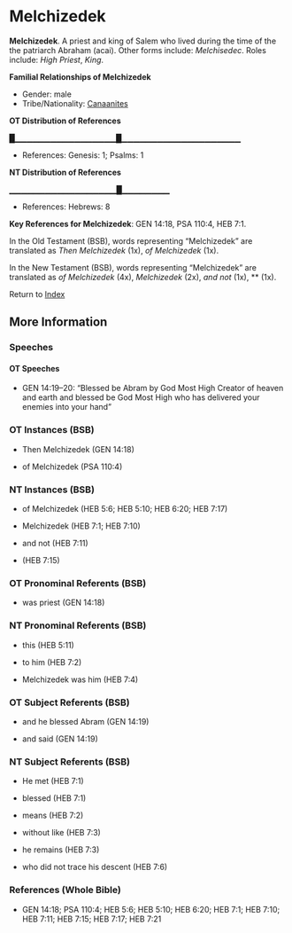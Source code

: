 # Melchizedek
**Melchizedek**. 
A priest and king of Salem who lived during the time of the the patriarch Abraham (acai). 
Other forms include: 
*Melchisedec*. 
Roles include: 
_High Priest_, _King_. 




**Familial Relationships of Melchizedek**


* Gender: male
* Tribe/Nationality: [Canaanites](../../../groups/md/acai/Canaan.md)


**OT Distribution of References**

█▁▁▁▁▁▁▁▁▁▁▁▁▁▁▁▁▁█▁▁▁▁▁▁▁▁▁▁▁▁▁▁▁▁▁▁▁▁
* References: Genesis: 1; Psalms: 1

**NT Distribution of References**

▁▁▁▁▁▁▁▁▁▁▁▁▁▁▁▁▁▁█▁▁▁▁▁▁▁▁
* References: Hebrews: 8



**Key References for Melchizedek**: 
GEN 14:18, PSA 110:4, HEB 7:1. 


In the Old Testament (BSB), words representing “Melchizedek” are translated as 
*Then Melchizedek* (1x), *of Melchizedek* (1x). 


In the New Testament (BSB), words representing “Melchizedek” are translated as 
*of Melchizedek* (4x), *Melchizedek* (2x), *and not* (1x), ** (1x). 


Return to [Index](00-Index.md)

## More Information

### Speeches

#### OT Speeches

* GEN 14:19–20: “Blessed be Abram by God Most High Creator of heaven and earth and blessed be God Most High who has delivered your enemies into your hand”

### OT Instances (BSB)

* Then Melchizedek (GEN 14:18)

* of Melchizedek (PSA 110:4)



### NT Instances (BSB)

* of Melchizedek (HEB 5:6; HEB 5:10; HEB 6:20; HEB 7:17)

* Melchizedek (HEB 7:1; HEB 7:10)

* and not (HEB 7:11)

*  (HEB 7:15)



### OT Pronominal Referents (BSB)

* was priest (GEN 14:18)



### NT Pronominal Referents (BSB)

* this (HEB 5:11)

* to him (HEB 7:2)

* Melchizedek was him (HEB 7:4)



### OT Subject Referents (BSB)

* and he blessed Abram (GEN 14:19)

* and said (GEN 14:19)



### NT Subject Referents (BSB)

* He met (HEB 7:1)

* blessed (HEB 7:1)

* means (HEB 7:2)

* without like (HEB 7:3)

* he remains (HEB 7:3)

* who did not trace his descent (HEB 7:6)



### References (Whole Bible)

* GEN 14:18; PSA 110:4; HEB 5:6; HEB 5:10; HEB 6:20; HEB 7:1; HEB 7:10; HEB 7:11; HEB 7:15; HEB 7:17; HEB 7:21



